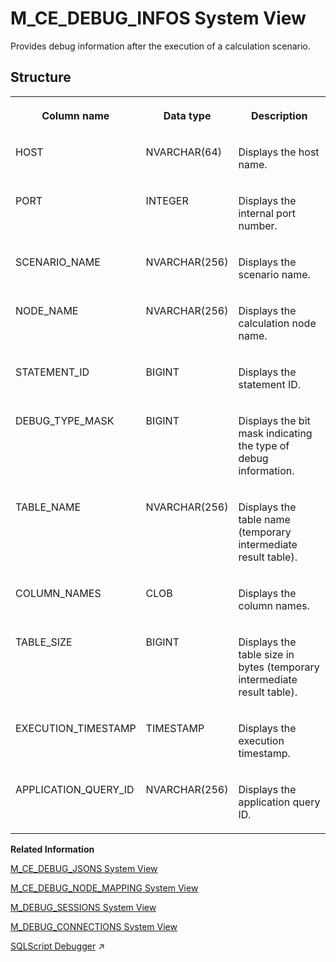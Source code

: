 <!-- loio20aa1f2f751910149013f00b156fc9d1 -->

# M\_CE\_DEBUG\_INFOS System View

Provides debug information after the execution of a calculation scenario.



<a name="loio20aa1f2f751910149013f00b156fc9d1___m__c_e__d_e_b_u_g__i_n_f_o_s_1struct_M_CE_DEBUG_INFOS"/>

## Structure


<table>
<tr>
<th valign="top">

Column name

</th>
<th valign="top">

Data type

</th>
<th valign="top">

Description

</th>
</tr>
<tr>
<td valign="top">

HOST

</td>
<td valign="top">

NVARCHAR\(64\)

</td>
<td valign="top">

Displays the host name.

</td>
</tr>
<tr>
<td valign="top">

PORT

</td>
<td valign="top">

INTEGER

</td>
<td valign="top">

Displays the internal port number.

</td>
</tr>
<tr>
<td valign="top">

SCENARIO\_NAME

</td>
<td valign="top">

NVARCHAR\(256\)

</td>
<td valign="top">

Displays the scenario name.

</td>
</tr>
<tr>
<td valign="top">

NODE\_NAME

</td>
<td valign="top">

NVARCHAR\(256\)

</td>
<td valign="top">

Displays the calculation node name.

</td>
</tr>
<tr>
<td valign="top">

STATEMENT\_ID

</td>
<td valign="top">

BIGINT

</td>
<td valign="top">

Displays the statement ID.

</td>
</tr>
<tr>
<td valign="top">

DEBUG\_TYPE\_MASK

</td>
<td valign="top">

BIGINT

</td>
<td valign="top">

Displays the bit mask indicating the type of debug information.

</td>
</tr>
<tr>
<td valign="top">

TABLE\_NAME

</td>
<td valign="top">

NVARCHAR\(256\)

</td>
<td valign="top">

Displays the table name \(temporary intermediate result table\).

</td>
</tr>
<tr>
<td valign="top">

COLUMN\_NAMES

</td>
<td valign="top">

CLOB

</td>
<td valign="top">

Displays the column names.

</td>
</tr>
<tr>
<td valign="top">

TABLE\_SIZE

</td>
<td valign="top">

BIGINT

</td>
<td valign="top">

Displays the table size in bytes \(temporary intermediate result table\).

</td>
</tr>
<tr>
<td valign="top">

EXECUTION\_TIMESTAMP

</td>
<td valign="top">

TIMESTAMP

</td>
<td valign="top">

Displays the execution timestamp.

</td>
</tr>
<tr>
<td valign="top">

APPLICATION\_QUERY\_ID

</td>
<td valign="top">

NVARCHAR\(256\)

</td>
<td valign="top">

Displays the application query ID.

</td>
</tr>
</table>

**Related Information**  


[M\_CE\_DEBUG\_JSONS System View](m-ce-debug-jsons-system-view-20aa4be.md "Provides all available JSONS (original, instantiated, or optimized) of a scenario for a concrete query.")

[M\_CE\_DEBUG\_NODE\_MAPPING System View](m-ce-debug-node-mapping-system-view-20aa7a5.md "Provides information about node mapping between calculation nodes and Runtime nodes after execution.")

[M\_DEBUG\_SESSIONS System View](m-debug-sessions-system-view-20aeae8.md "Provides an overview of debug sessions and their properties.")

[M\_DEBUG\_CONNECTIONS System View](m-debug-connections-system-view-20ae867.md "Provides an overview of connections used per debug session.")

[SQLScript Debugger](https://help.sap.com/viewer/d1cb63c8dd8e4c35a0f18aef632687f0/2023_4_QRC/en-US/77b84f65439d4ead97c88b7452476674.html "") :arrow_upper_right:

